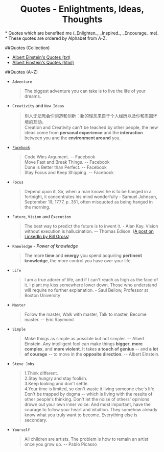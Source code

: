 <html><head><meta charset="utf-8">
<title>Quotes</title>
<link id="css" type="text/css" rel="stylesheet" href="../static/stylesheets/main.css"/></head><body>



<div align="center"><h1>Quotes - Enlightments, Ideas, Thoughts</h1></div>
* Quotes which are benefited me (_Enlighten_, _Inspired_, _Encourage_ me).
* These quotes are ordered by Alphabet from A-Z.

##Quotes (Collection)
* [Albert Einstein's Quotes (txt)](./albert-einstein-quotes.txt)
* [Albert Einstein's Quotes (html)](./albert-einstein-quotes.html)


##Quotes (A~Z)
* `Adventure`
  > The biggest adventure you can take is to live the life of your dreams.

* `Creativity` and `New Ideas`
  > 别人无法教会你创造和创新：新的理念来自于个人经历以及你和周围环境的互动。  
  > Creation and Creativity can't be teached by other people, the new ideas come from **personal experience** and the **interaction** between you and the **environment around** you.

* [`Facebook`](http://xuelianghan.tumblr.com/post/52540580981/facebook-slogan) <!-- 2012-10-29 -->
  > Code Wins Argument. -- Facebook  
  > Move Fast and Break Things. -- Facebook  
  > Done is Better than Perfect. -- Facebook <!-- (Rapid prototyping and Fast iteration) -->  
  > Stay Focus and Keep Shipping. -- Facebook <!-- Smart people known that focus is the mechaniasm to success and also to be a failure protection -->   

* `Focus`
  > Depend upon it, Sir, when a man knows he is to be hanged in a fortnight, it concentrates his mind wonderfully - Samuel Johnson, September 19, 1777, p. 351, often misquoted as being hanged in the morning.

* `Future`, `Vision` and `Execution`
  > The best way to predict the future is to invent it. - Alan Kay.
  > Vision without execution is hallucination. -- Thomas Edison. ([A post on LinkedIn by Bill Gross](http://www.linkedin.com/today/post/article/20130505003524-9947747-vision-without-execution-is-hallucination))

* `Knowledge` - _Power of knowledge_
  > The more **time** and **energy** you spend acquriing **pertinent knowledge**, the more control you have over your life.

* `Life`
  > I am a true adorer of life, and if I can't reach as high as the face of it. I plant my kiss somewhere lower down. Those who understand will require no further explanation. - Saul Bellow, Professor at Boston University

* `Master`
  > Follow the master, Walk with master, Talk to master, Become master. -- Eric Raymond

* `Simple`
  > Make things as simple as possible but not simpler. -- Albert Einstein.
  > Any intelligent fool can make things <strong>bigger</strong>, <strong>more complex</strong>, and <strong>more violent</strong>. It takes <strong>a touch of genius</strong> -- and <strong>a lot of courage</strong> -- to move in the <strong>opposite direction</strong>. -- Albert Einstein.

* `Steve Jobs`
  > 1.Think different.  
  > 2.Stay hungry and stay foolish.  
  > 3.Keep looking and don't settle.  
  > 4.Your time is limited, so don't waste it living someone else's life. Don't be trapped by dogma -- which is living with the results of other people's thinking. Don't let the noise of others' opinions drown out your own inner voice. And most important, have the courage to follow your heart and intuition. They somehow already know what you truly want to become. Everything else is secondary.   

* `Yourself`
  > All children are artists. The problem is how to remain an artist once you grow up. -- Pablo Picasso


</body></html>